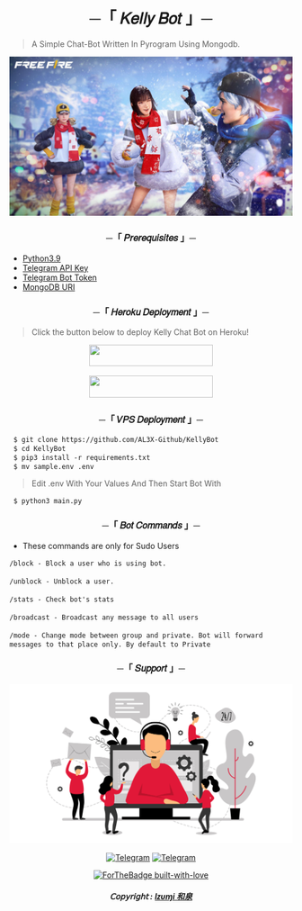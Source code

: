 <h1 align="center">
    ─「 𝐾𝑒𝑙𝑙𝑦 𝐵𝑜𝑡 」─
</h1>

> A Simple Chat-Bot Written In Pyrogram Using Mongodb.

<p align="center"><img src="https://github.com/AL3X-Github/Resources/blob/main/KellyBot/KellyBot2.jpeg">
<h3 align="center">
    ─「 𝑃𝑟𝑒𝑟𝑒𝑞𝑢𝑖𝑠𝑖𝑡𝑒𝑠 」─
</h3>

- [Python3.9](https://www.python.org/downloads/release/python-390/)
- [Telegram API Key](https://docs.pyrogram.org/intro/setup#api-keys)
- [Telegram Bot Token](https://t.me/botfather)
- [MongoDB URI](https://cloud.mongodb.com)

<h3 align="center">
    ─「 𝐻𝑒𝑟𝑜𝑘𝑢 𝐷𝑒𝑝𝑙𝑜𝑦𝑚𝑒𝑛𝑡 」─
</h3> 

> Click the button below to deploy Kelly Chat Bot on Heroku!</h4>    

<p align="center"><a href="https://dashboard.heroku.com/new?template=https://github.com/AL3X-Github/KellyBot"> <img src="https://img.shields.io/badge/Deploy%20To%20Heroku-blueviolet?style=for-the-badge&logo=heroku" width="220" height="38.45"/></a></p>

<p align="center"><a href="https://telegram.dog/XTZ_HerokuBot?start=QUwzWC1HaXRodWIvS2VsbHlCb3QgbWFpbg"> <img src="https://img.shields.io/badge/Deploy%20To%20TG Bot-red?style=for-the-badge&logo=heroku" width="220" height="38.45"/></a></p>

<h3 align="center">
    ─「 𝑉𝑃𝑆 𝐷𝑒𝑝𝑙𝑜𝑦𝑚𝑒𝑛𝑡 」─
</h3>

```console
 $ git clone https://github.com/AL3X-Github/KellyBot
 $ cd KellyBot
 $ pip3 install -r requirements.txt
 $ mv sample.env .env
```
> Edit .env With Your Values And Then Start Bot With

```console
 $ python3 main.py
```

<h3 align="center">
    ─「 𝐵𝑜𝑡 𝐶𝑜𝑚𝑚𝑎𝑛𝑑𝑠 」─
</h3>

- These commands are only for Sudo Users
```
/block - Block a user who is using bot.

/unblock - Unblock a user.

/stats - Check bot's stats

/broadcast - Broadcast any message to all users 

/mode - Change mode between group and private. Bot will forward messages to that place only. By default to Private
```

<h3 align="center">
    ─「 𝑆𝑢𝑝𝑝𝑜𝑟𝑡 」─
</h3>
<div align="center">

![Support Cover](https://github.com/AL3X-Github/Resources/blob/main/Photos/Support.png)

</div>
<div align="center">

[![Telegram](https://img.shields.io/badge/Group-%232C3454?style=for-the-badge&logo=telegram&logoColor=white)](https://telegram.dog/MaximXGroup) [![Telegram](https://img.shields.io/badge/Channel-%232C3454?style=for-the-badge&logo=telegram&logoColor=white)](https://telegram.dog/MaximXChannels)

[![ForTheBadge built-with-love](http://ForTheBadge.com/images/badges/built-with-love.svg)](https://github.com/AL3X-Github)

<h6>

**𝖢𝗈𝗉𝗒𝗋𝗂𝗀𝗁𝗍 :** [**Iᴢυɱi 和泉**](https://telegram.dog/MaximXRobot) 

</h6>
</div>
